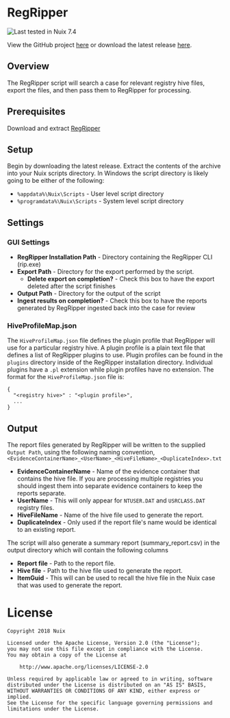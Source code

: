 RegRipper
=======

![Last tested in Nuix 7.4](https://img.shields.io/badge/Nuix-7.4-green.svg)

View the GitHub project [here](https://github.com/Nuix/Reg-Ripper) or download the latest release [here](https://github.com/Nuix/Reg-Ripper/releases).

## Overview
The RegRipper script will search a case for relevant registry hive files, export the files, and then pass them to RegRipper for processing.

## Prerequisites
Download and extract [RegRipper](https://github.com/keydet89/RegRipper2.8)

## Setup

Begin by downloading the latest release.  Extract the contents of the archive into your Nuix scripts directory.  In Windows the script directory is likely going to be either of the following:

- `%appdata%\Nuix\Scripts` - User level script directory
- `%programdata%\Nuix\Scripts` - System level script directory

## Settings
### GUI Settings
- **RegRipper Installation Path** - Directory containing the RegRipper CLI (rip.exe)
- **Export Path** - Directory for the export performed by the script. 
	- **Delete export on completion?** - Check this box to have the export deleted after the script finishes
- **Output Path** - Directory for the output of the script
- **Ingest results on completion?** - Check this box to have the reports generated by RegRipper ingested back into the case for review

### HiveProfileMap.json
The `HiveProfileMap.json` file defines the plugin profile that RegRipper will use for a particular registry hive. 
A plugin profile is a plain text file that defines a list of RegRipper plugins to use. 
Plugin profiles can be found in the `plugins` directory inside of the RegRipper installation directory. 
Individual plugins have a `.pl` extension while plugin profiles have no extension.
The format for the `HiveProfileMap.json` file is:
```
{
  "<registry hive>" : "<plugin profile>",
  ...
}
```

## Output
The report files generated by RegRipper will be written to the supplied `Output Path`, using the following naming convention, `<EvidenceContainerName>_<UserName>_<HiveFileName>_<DuplicateIndex>.txt`

- **EvidenceContainerName** - Name of the evidence container that contains the hive file. If you are processing multiple registries you should ingest them into separate evidence containers to keep the reports separate.
- **UserName**  - This will only appear for `NTUSER.DAT` and `USRCLASS.DAT` registry files.
- **HiveFileName** - Name of the hive file used to generate the report.
- **DuplicateIndex** - Only used if the report file's name would be identical to an existing report.

The script will also generate a summary report (summary_report.csv) in the output directory which will contain the following columns
- **Report file** - Path to the report file.
- **Hive file** - Path to the hive file used to generate the report.
- **ItemGuid** - This will can be used to recall the hive file in the Nuix case that was used to generate the report.

# License

```
Copyright 2018 Nuix

Licensed under the Apache License, Version 2.0 (the "License");
you may not use this file except in compliance with the License.
You may obtain a copy of the License at

    http://www.apache.org/licenses/LICENSE-2.0

Unless required by applicable law or agreed to in writing, software
distributed under the License is distributed on an "AS IS" BASIS,
WITHOUT WARRANTIES OR CONDITIONS OF ANY KIND, either express or implied.
See the License for the specific language governing permissions and
limitations under the License.
```
